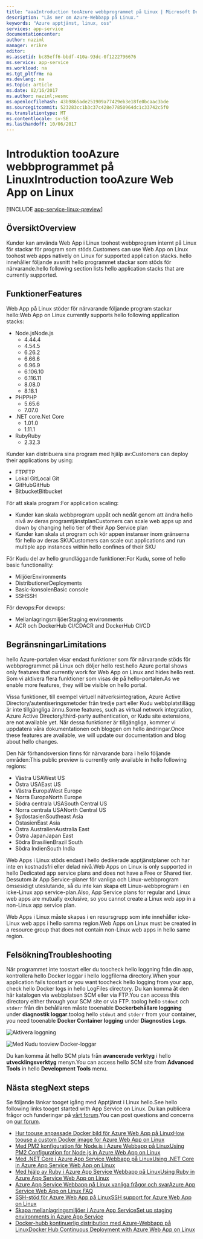 ```yaml
---
title: "aaaIntroduction tooAzure webbprogrammet på Linux | Microsoft Docs"
description: "Läs mer om Azure-Webbapp på Linux."
keywords: "Azure apptjänst, linux, oss"
services: app-service
documentationcenter: 
author: naziml
manager: erikre
editor: 
ms.assetid: bc85eff6-bbdf-410a-93dc-0f1222796676
ms.service: app-service
ms.workload: na
ms.tgt_pltfrm: na
ms.devlang: na
ms.topic: article
ms.date: 02/16/2017
ms.author: naziml;wesmc
ms.openlocfilehash: 43b9865ade251909a77429eb3e18fe0bcaac3bde
ms.sourcegitcommit: 523283cc1b3c37c428e77850964dc1c33742c5f0
ms.translationtype: MT
ms.contentlocale: sv-SE
ms.lasthandoff: 10/06/2017
---
```

# <a name="introduction-tooazure-web-app-on-linux"></a><span data-ttu-id="eda07-104">Introduktion tooAzure webbprogrammet på Linux</span><span class="sxs-lookup"><span data-stu-id="eda07-104">Introduction tooAzure Web App on Linux</span></span>

[!INCLUDE [app-service-linux-preview](../../includes/app-service-linux-preview.md)]

## <a name="overview"></a><span data-ttu-id="eda07-105">Översikt</span><span class="sxs-lookup"><span data-stu-id="eda07-105">Overview</span></span>
<span data-ttu-id="eda07-106">Kunder kan använda Web App i Linux toohost webbprogram internt på Linux för stackar för program som stöds.</span><span class="sxs-lookup"><span data-stu-id="eda07-106">Customers can use Web App on Linux toohost web apps natively on Linux for supported application stacks.</span></span> <span data-ttu-id="eda07-107">hello innehåller följande avsnitt hello programmet stackar som stöds för närvarande.</span><span class="sxs-lookup"><span data-stu-id="eda07-107">hello following section lists hello application stacks that are currently supported.</span></span> 

## <a name="features"></a><span data-ttu-id="eda07-108">Funktioner</span><span class="sxs-lookup"><span data-stu-id="eda07-108">Features</span></span>
<span data-ttu-id="eda07-109">Web App på Linux stöder för närvarande följande program stackar hello:</span><span class="sxs-lookup"><span data-stu-id="eda07-109">Web App on Linux currently supports hello following application stacks:</span></span>

* <span data-ttu-id="eda07-110">Node.js</span><span class="sxs-lookup"><span data-stu-id="eda07-110">Node.js</span></span>
    * <span data-ttu-id="eda07-111">4.4</span><span class="sxs-lookup"><span data-stu-id="eda07-111">4.4</span></span>
    * <span data-ttu-id="eda07-112">4.5</span><span class="sxs-lookup"><span data-stu-id="eda07-112">4.5</span></span>
    * <span data-ttu-id="eda07-113">6.2</span><span class="sxs-lookup"><span data-stu-id="eda07-113">6.2</span></span>
    * <span data-ttu-id="eda07-114">6.6</span><span class="sxs-lookup"><span data-stu-id="eda07-114">6.6</span></span>
    * <span data-ttu-id="eda07-115">6.9</span><span class="sxs-lookup"><span data-stu-id="eda07-115">6.9</span></span>
    * <span data-ttu-id="eda07-116">6.10</span><span class="sxs-lookup"><span data-stu-id="eda07-116">6.10</span></span>
    * <span data-ttu-id="eda07-117">6.11</span><span class="sxs-lookup"><span data-stu-id="eda07-117">6.11</span></span>
    * <span data-ttu-id="eda07-118">8.0</span><span class="sxs-lookup"><span data-stu-id="eda07-118">8.0</span></span>
    * <span data-ttu-id="eda07-119">8.1</span><span class="sxs-lookup"><span data-stu-id="eda07-119">8.1</span></span>
* <span data-ttu-id="eda07-120">PHP</span><span class="sxs-lookup"><span data-stu-id="eda07-120">PHP</span></span>
    * <span data-ttu-id="eda07-121">5.6</span><span class="sxs-lookup"><span data-stu-id="eda07-121">5.6</span></span>
    * <span data-ttu-id="eda07-122">7.0</span><span class="sxs-lookup"><span data-stu-id="eda07-122">7.0</span></span>
* <span data-ttu-id="eda07-123">.NET core</span><span class="sxs-lookup"><span data-stu-id="eda07-123">.Net Core</span></span>
    * <span data-ttu-id="eda07-124">1.0</span><span class="sxs-lookup"><span data-stu-id="eda07-124">1.0</span></span>
    * <span data-ttu-id="eda07-125">1.1</span><span class="sxs-lookup"><span data-stu-id="eda07-125">1.1</span></span>
* <span data-ttu-id="eda07-126">Ruby</span><span class="sxs-lookup"><span data-stu-id="eda07-126">Ruby</span></span>
    * <span data-ttu-id="eda07-127">2.3</span><span class="sxs-lookup"><span data-stu-id="eda07-127">2.3</span></span>

<span data-ttu-id="eda07-128">Kunder kan distribuera sina program med hjälp av:</span><span class="sxs-lookup"><span data-stu-id="eda07-128">Customers can deploy their applications by using:</span></span>

* <span data-ttu-id="eda07-129">FTP</span><span class="sxs-lookup"><span data-stu-id="eda07-129">FTP</span></span>
* <span data-ttu-id="eda07-130">Lokal Git</span><span class="sxs-lookup"><span data-stu-id="eda07-130">Local Git</span></span>
* <span data-ttu-id="eda07-131">GitHub</span><span class="sxs-lookup"><span data-stu-id="eda07-131">GitHub</span></span>
* <span data-ttu-id="eda07-132">Bitbucket</span><span class="sxs-lookup"><span data-stu-id="eda07-132">Bitbucket</span></span>

<span data-ttu-id="eda07-133">För att skala program:</span><span class="sxs-lookup"><span data-stu-id="eda07-133">For application scaling:</span></span>

* <span data-ttu-id="eda07-134">Kunder kan skala webbprogram uppåt och nedåt genom att ändra hello nivå av deras programtjänstplan</span><span class="sxs-lookup"><span data-stu-id="eda07-134">Customers can scale web apps up and down by changing hello tier of their App Service plan</span></span>
* <span data-ttu-id="eda07-135">Kunder kan skala ut program och kör appen instanser inom gränserna för hello av deras SKU</span><span class="sxs-lookup"><span data-stu-id="eda07-135">Customers can scale out applications and run multiple app instances within hello confines of their SKU</span></span>

<span data-ttu-id="eda07-136">För Kudu del av hello grundläggande funktioner:</span><span class="sxs-lookup"><span data-stu-id="eda07-136">For Kudu, some of hello basic functionality:</span></span>

* <span data-ttu-id="eda07-137">Miljöer</span><span class="sxs-lookup"><span data-stu-id="eda07-137">Environments</span></span>
* <span data-ttu-id="eda07-138">Distributioner</span><span class="sxs-lookup"><span data-stu-id="eda07-138">Deployments</span></span>
* <span data-ttu-id="eda07-139">Basic-konsolen</span><span class="sxs-lookup"><span data-stu-id="eda07-139">Basic console</span></span>
* <span data-ttu-id="eda07-140">SSH</span><span class="sxs-lookup"><span data-stu-id="eda07-140">SSH</span></span>

<span data-ttu-id="eda07-141">För devops:</span><span class="sxs-lookup"><span data-stu-id="eda07-141">For devops:</span></span>

* <span data-ttu-id="eda07-142">Mellanlagringsmiljöer</span><span class="sxs-lookup"><span data-stu-id="eda07-142">Staging environments</span></span>
* <span data-ttu-id="eda07-143">ACR och DockerHub CI/CD</span><span class="sxs-lookup"><span data-stu-id="eda07-143">ACR and DockerHub CI/CD</span></span>

## <a name="limitations"></a><span data-ttu-id="eda07-144">Begränsningar</span><span class="sxs-lookup"><span data-stu-id="eda07-144">Limitations</span></span>
<span data-ttu-id="eda07-145">hello Azure-portalen visar endast funktioner som för närvarande stöds för webbprogrammet på Linux och döljer hello rest.</span><span class="sxs-lookup"><span data-stu-id="eda07-145">hello Azure portal shows only features that currently work for Web App on Linux and hides hello rest.</span></span> <span data-ttu-id="eda07-146">Som vi aktivera flera funktioner som visas de på hello-portalen.</span><span class="sxs-lookup"><span data-stu-id="eda07-146">As we enable more features, they will be visible on hello portal.</span></span>

<span data-ttu-id="eda07-147">Vissa funktioner, till exempel virtuell nätverksintegration, Azure Active Directory/autentiseringsmetoder från tredje part eller Kudu webbplatstillägg är inte tillgängliga ännu.</span><span class="sxs-lookup"><span data-stu-id="eda07-147">Some features, such as virtual network integration, Azure Active Directory/third-party authentication, or Kudu site extensions, are not available yet.</span></span> <span data-ttu-id="eda07-148">När dessa funktioner är tillgängliga, kommer vi uppdatera våra dokumentationen och bloggen om hello ändringar.</span><span class="sxs-lookup"><span data-stu-id="eda07-148">Once these features are available, we will update our documentation and blog about hello changes.</span></span>

<span data-ttu-id="eda07-149">Den här förhandsversion finns för närvarande bara i hello följande områden:</span><span class="sxs-lookup"><span data-stu-id="eda07-149">This public preview is currently only available in hello following regions:</span></span>

* <span data-ttu-id="eda07-150">Västra USA</span><span class="sxs-lookup"><span data-stu-id="eda07-150">West US</span></span>
* <span data-ttu-id="eda07-151">Östra USA</span><span class="sxs-lookup"><span data-stu-id="eda07-151">East US</span></span>
* <span data-ttu-id="eda07-152">Västra Europa</span><span class="sxs-lookup"><span data-stu-id="eda07-152">West Europe</span></span>
* <span data-ttu-id="eda07-153">Norra Europa</span><span class="sxs-lookup"><span data-stu-id="eda07-153">North Europe</span></span>
* <span data-ttu-id="eda07-154">Södra centrala USA</span><span class="sxs-lookup"><span data-stu-id="eda07-154">South Central US</span></span>
* <span data-ttu-id="eda07-155">Norra centrala USA</span><span class="sxs-lookup"><span data-stu-id="eda07-155">North Central US</span></span>
* <span data-ttu-id="eda07-156">Sydostasien</span><span class="sxs-lookup"><span data-stu-id="eda07-156">Southeast Asia</span></span>
* <span data-ttu-id="eda07-157">Östasien</span><span class="sxs-lookup"><span data-stu-id="eda07-157">East Asia</span></span>
* <span data-ttu-id="eda07-158">Östra Australien</span><span class="sxs-lookup"><span data-stu-id="eda07-158">Australia East</span></span>
* <span data-ttu-id="eda07-159">Östra Japan</span><span class="sxs-lookup"><span data-stu-id="eda07-159">Japan East</span></span>
* <span data-ttu-id="eda07-160">Södra Brasilien</span><span class="sxs-lookup"><span data-stu-id="eda07-160">Brazil South</span></span>
* <span data-ttu-id="eda07-161">Södra Indien</span><span class="sxs-lookup"><span data-stu-id="eda07-161">South India</span></span>

<span data-ttu-id="eda07-162">Web Apps i Linux stöds endast i hello dedikerade apptjänstplaner och har inte en kostnadsfri eller delad nivå.</span><span class="sxs-lookup"><span data-stu-id="eda07-162">Web Apps on Linux is only supported in hello Dedicated app service plans and does not have a Free or Shared tier.</span></span> <span data-ttu-id="eda07-163">Dessutom är App Service-planer för vanliga och Linux-webbprogram ömsesidigt uteslutande, så du inte kan skapa ett Linux-webbprogram i en icke-Linux app service-plan.</span><span class="sxs-lookup"><span data-stu-id="eda07-163">Also, App Service plans for regular and Linux web apps are mutually exclusive, so you cannot create a Linux web app in a non-Linux app service plan.</span></span>

<span data-ttu-id="eda07-164">Web Apps i Linux måste skapas i en resursgrupp som inte innehåller icke-Linux web apps i hello samma region.</span><span class="sxs-lookup"><span data-stu-id="eda07-164">Web Apps on Linux must be created in a resource group that does not contain non-Linux web apps in hello same region.</span></span>

## <a name="troubleshooting"></a><span data-ttu-id="eda07-165">Felsökning</span><span class="sxs-lookup"><span data-stu-id="eda07-165">Troubleshooting</span></span> ##

<span data-ttu-id="eda07-166">När programmet inte toostart eller du toocheck hello loggning från din app, kontrollera hello Docker loggar i hello loggfilerna directory.</span><span class="sxs-lookup"><span data-stu-id="eda07-166">When your application fails toostart or you want toocheck hello logging from your app, check hello Docker logs in hello LogFiles directory.</span></span> <span data-ttu-id="eda07-167">Du kan komma åt den här katalogen via webbplatsen SCM eller via FTP.</span><span class="sxs-lookup"><span data-stu-id="eda07-167">You can access this directory either through your SCM site or via FTP.</span></span>
<span data-ttu-id="eda07-168">toolog hello `stdout` och `stderr` från din behållaren måste tooenable **Dockerbehållare loggning** under **diagnostik loggar**.</span><span class="sxs-lookup"><span data-stu-id="eda07-168">toolog hello `stdout` and `stderr` from your container, you need tooenable **Docker Container logging** under **Diagnostics Logs**.</span></span>

![Aktivera loggning][2]

![Med Kudu tooview Docker-loggar][1]

<span data-ttu-id="eda07-171">Du kan komma åt hello SCM plats från **avancerade verktyg** i hello **utvecklingsverktyg** menyn.</span><span class="sxs-lookup"><span data-stu-id="eda07-171">You can access hello SCM site from **Advanced Tools** in hello **Development Tools** menu.</span></span>

## <a name="next-steps"></a><span data-ttu-id="eda07-172">Nästa steg</span><span class="sxs-lookup"><span data-stu-id="eda07-172">Next steps</span></span>
<span data-ttu-id="eda07-173">Se följande länkar tooget igång med Apptjänst i Linux hello.</span><span class="sxs-lookup"><span data-stu-id="eda07-173">See hello following links tooget started with App Service on Linux.</span></span> <span data-ttu-id="eda07-174">Du kan publicera frågor och funderingar på [vårt forum](https://social.msdn.microsoft.com/forums/azure/home?forum=windowsazurewebsitespreview).</span><span class="sxs-lookup"><span data-stu-id="eda07-174">You can post questions and concerns on [our forum](https://social.msdn.microsoft.com/forums/azure/home?forum=windowsazurewebsitespreview).</span></span>

* [<span data-ttu-id="eda07-175">Hur toouse anpassade Docker bild för Azure Web App på Linux</span><span class="sxs-lookup"><span data-stu-id="eda07-175">How toouse a custom Docker image for Azure Web App on Linux</span></span>](app-service-linux-using-custom-docker-image.md)
* [<span data-ttu-id="eda07-176">Med PM2 konfiguration för Node.js i Azure Webbapp på Linux</span><span class="sxs-lookup"><span data-stu-id="eda07-176">Using PM2 Configuration for Node.js in Azure Web App on Linux</span></span>](app-service-linux-using-nodejs-pm2.md)
* [<span data-ttu-id="eda07-177">Med .NET Core i Azure App Service Webbapp på Linux</span><span class="sxs-lookup"><span data-stu-id="eda07-177">Using .NET Core in Azure App Service Web App on Linux</span></span>](app-service-linux-using-dotnetcore.md)
* [<span data-ttu-id="eda07-178">Med hjälp av Ruby i Azure App Service Webbapp på Linux</span><span class="sxs-lookup"><span data-stu-id="eda07-178">Using Ruby in Azure App Service Web App on Linux</span></span>](app-service-linux-ruby-get-started.md)
* [<span data-ttu-id="eda07-179">Azure App Service Webbapp på Linux vanliga frågor och svar</span><span class="sxs-lookup"><span data-stu-id="eda07-179">Azure App Service Web App on Linux FAQ</span></span>](app-service-linux-faq.md)
* [<span data-ttu-id="eda07-180">SSH-stöd för Azure Web App på Linux</span><span class="sxs-lookup"><span data-stu-id="eda07-180">SSH support for Azure Web App on Linux</span></span>](./app-service-linux-ssh-support.md)
* [<span data-ttu-id="eda07-181">Skapa mellanlagringsmiljöer i Azure App Service</span><span class="sxs-lookup"><span data-stu-id="eda07-181">Set up staging environments in Azure App Service</span></span>](./web-sites-staged-publishing.md)
* [<span data-ttu-id="eda07-182">Docker-hubb kontinuerlig distribution med Azure-Webbapp på Linux</span><span class="sxs-lookup"><span data-stu-id="eda07-182">Docker Hub Continuous Deployment with Azure Web App on Linux</span></span>](./app-service-linux-ci-cd.md)

<!--Image references-->
[1]: ./media/app-service-linux-intro/kudu-docker-logs.png
[2]: ./media/app-service-linux-intro/logging.png